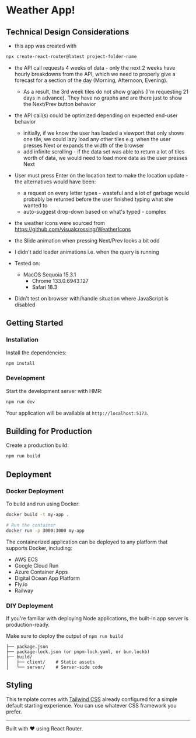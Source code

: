# Weather App!

## Technical Design Considerations

- this app was created with
```bash
npx create-react-router@latest project-folder-name
```
- the API call requests 4 weeks of data - only the next 2 weeks have hourly breakdowns from the API, which we need to properly give a forecast for a section of the day (Morning, Afternoon, Evening).
  - As a result, the 3rd week tiles do not show graphs (I'm requesting 21 days in advance). They have no graphs and are there just to show the Next/Prev button behavior
- the API call(s) could be optimized depending on expected end-user behavior
  - initially, if we know the user has loaded a viewport that only shows one tile, we could lazy load any other tiles e.g. when the user presses Next or expands the width of the browser
  - add infinite scrolling - if the data set was able to return a lot of tiles worth of data, we would need to load more data as the user presses Next
- User must press Enter on the location text to make the location update - the alternatives would have been:
  - a request on every letter types - wasteful and a lot of garbage would probably be returned before the user finished typing what she wanted to
  - auto-suggest drop-down based on what's typed - complex
- the weather icons were sourced from https://github.com/visualcrossing/WeatherIcons
- the Slide animation when pressing Next/Prev looks a bit odd
- I didn't add loader animations i.e. when the query is running


- Tested on:
  - MacOS Sequoia 15.3.1
    - Chrome 133.0.6943.127
    - Safari 18.3
- Didn't test on browser with/handle situation where JavaScript is disabled

## Getting Started

### Installation

Install the dependencies:

```bash
npm install
```

### Development

Start the development server with HMR:

```bash
npm run dev
```

Your application will be available at `http://localhost:5173`.

## Building for Production

Create a production build:

```bash
npm run build
```

## Deployment

### Docker Deployment

To build and run using Docker:

```bash
docker build -t my-app .

# Run the container
docker run -p 3000:3000 my-app
```

The containerized application can be deployed to any platform that supports Docker, including:

- AWS ECS
- Google Cloud Run
- Azure Container Apps
- Digital Ocean App Platform
- Fly.io
- Railway

### DIY Deployment

If you're familiar with deploying Node applications, the built-in app server is production-ready.

Make sure to deploy the output of `npm run build`

```
├── package.json
├── package-lock.json (or pnpm-lock.yaml, or bun.lockb)
├── build/
│   ├── client/    # Static assets
│   └── server/    # Server-side code
```

## Styling

This template comes with [Tailwind CSS](https://tailwindcss.com/) already configured for a simple default starting experience. You can use whatever CSS framework you prefer.

---

Built with ❤️ using React Router.
